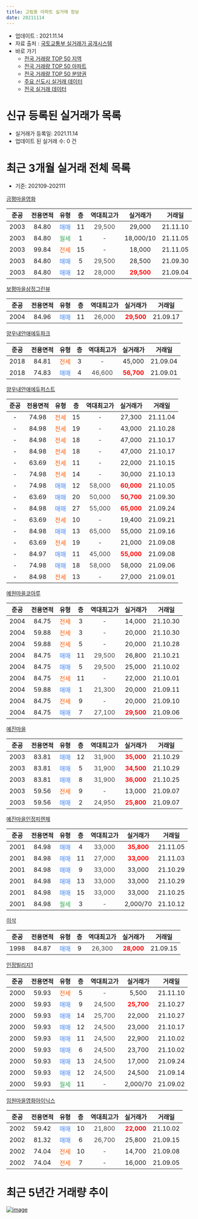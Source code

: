 ```yaml
---
title: 고림동 아파트 실거래 정보
date: 20211114
---
```


* 업데이트 : 2021.11.14
* 자료 출처 : [국토교통부 실거래가 공개시스템](http://rt.molit.go.kr)
* 바로 가기
    * [전국 거래량 TOP 50 지역](https://apt-info.github.io/apt-trade-info/tr)
    * [전국 거래량 TOP 50 아파트](https://apt-info.github.io/apt-trade-info/ta)
    * [전국 거래량 TOP 50 분양권](https://apt-info.github.io/apt-trade-info/tb)
    * [주요 신도시 실거래 데이터](https://apt-info.github.io/apt-trade-info/newtown)
    * [전국 실거래 데이터](https://apt-info.github.io/apt-trade-info/all)



<script async src="https://pagead2.googlesyndication.com/pagead/js/adsbygoogle.js"></script>
<!-- 기본광고 -->
<ins class="adsbygoogle"
     style="display:block"
     data-ad-client="ca-pub-1142216861245946"
     data-ad-slot="4805727019"
     data-ad-format="auto"
     data-full-width-responsive="true"></ins>
<script>
     (adsbygoogle = window.adsbygoogle || []).push({});
</script>


# 신규 등록된 실거래가 목록

* 실거래가 등록일: 2021.11.14
* 업데이트 된 실거래 수: 0 건




<script async src="https://pagead2.googlesyndication.com/pagead/js/adsbygoogle.js"></script>
<!-- 기본광고 -->
<ins class="adsbygoogle"
     style="display:block"
     data-ad-client="ca-pub-1142216861245946"
     data-ad-slot="4805727019"
     data-ad-format="auto"
     data-full-width-responsive="true"></ins>
<script>
     (adsbygoogle = window.adsbygoogle || []).push({});
</script>


# 최근 3개월 실거래 전체 목록
* 기준: 202109-202111


[금평마을영화](https://search.naver.com/search.naver?query=%EA%B8%88%ED%8F%89%EB%A7%88%EC%9D%84%EC%98%81%ED%99%94)

|준공|전용면적|유형|층|역대최고가|실거래가|거래일|
|:---:|:---:|:---:|:---:|:---:|:---:|:---:|
|2003|84.80|<span style="color:#4285F3">매매</span>|11|<span style="color:#444444">29,500</span>|29,000|21.11.10|
|2003|84.80|<span style="color:#34A853">월세</span>|1|<span style="color:#444444">-</span>|18,000/10|21.11.05|
|2003|99.84|<span style="color:#FF5A00">전세</span>|15|<span style="color:#444444">-</span>|18,000|21.11.05|
|2003|84.80|<span style="color:#4285F3">매매</span>|5|<span style="color:#444444">29,500</span>|28,500|21.09.30|
|2003|84.80|<span style="color:#4285F3">매매</span>|12|<span style="color:#444444">28,000</span>|<b><span style="color:#FF0000">29,500</span></b>|21.09.04|

[보평마을삼정그린뷰](https://search.naver.com/search.naver?query=%EB%B3%B4%ED%8F%89%EB%A7%88%EC%9D%84%EC%82%BC%EC%A0%95%EA%B7%B8%EB%A6%B0%EB%B7%B0)

|준공|전용면적|유형|층|역대최고가|실거래가|거래일|
|:---:|:---:|:---:|:---:|:---:|:---:|:---:|
|2004|84.96|<span style="color:#4285F3">매매</span>|11|<span style="color:#444444">26,000</span>|<b><span style="color:#FF0000">29,500</span></b>|21.09.17|

[양우내안애에듀파크](https://search.naver.com/search.naver?query=%EC%96%91%EC%9A%B0%EB%82%B4%EC%95%88%EC%95%A0%EC%97%90%EB%93%80%ED%8C%8C%ED%81%AC)

|준공|전용면적|유형|층|역대최고가|실거래가|거래일|
|:---:|:---:|:---:|:---:|:---:|:---:|:---:|
|2018|84.81|<span style="color:#FF5A00">전세</span>|3|<span style="color:#444444">-</span>|45,000|21.09.04|
|2018|74.83|<span style="color:#4285F3">매매</span>|4|<span style="color:#444444">46,600</span>|<b><span style="color:#FF0000">56,700</span></b>|21.09.01|

[양우내안애에듀퍼스트](https://search.naver.com/search.naver?query=%EC%96%91%EC%9A%B0%EB%82%B4%EC%95%88%EC%95%A0%EC%97%90%EB%93%80%ED%8D%BC%EC%8A%A4%ED%8A%B8)

|준공|전용면적|유형|층|역대최고가|실거래가|거래일|
|:---:|:---:|:---:|:---:|:---:|:---:|:---:|
|-|74.98|<span style="color:#FF5A00">전세</span>|15|<span style="color:#444444">-</span>|27,300|21.11.04|
|-|84.98|<span style="color:#FF5A00">전세</span>|19|<span style="color:#444444">-</span>|43,000|21.10.28|
|-|84.98|<span style="color:#FF5A00">전세</span>|18|<span style="color:#444444">-</span>|47,000|21.10.17|
|-|84.98|<span style="color:#FF5A00">전세</span>|18|<span style="color:#444444">-</span>|47,000|21.10.17|
|-|63.69|<span style="color:#FF5A00">전세</span>|11|<span style="color:#444444">-</span>|22,000|21.10.15|
|-|74.98|<span style="color:#FF5A00">전세</span>|14|<span style="color:#444444">-</span>|30,000|21.10.13|
|-|74.98|<span style="color:#4285F3">매매</span>|12|<span style="color:#444444">58,000</span>|<b><span style="color:#FF0000">60,000</span></b>|21.10.05|
|-|63.69|<span style="color:#4285F3">매매</span>|20|<span style="color:#444444">50,000</span>|<b><span style="color:#FF0000">50,700</span></b>|21.09.30|
|-|84.98|<span style="color:#4285F3">매매</span>|27|<span style="color:#444444">55,000</span>|<b><span style="color:#FF0000">65,000</span></b>|21.09.24|
|-|63.69|<span style="color:#FF5A00">전세</span>|10|<span style="color:#444444">-</span>|19,400|21.09.21|
|-|84.98|<span style="color:#4285F3">매매</span>|13|<span style="color:#444444">65,000</span>|55,000|21.09.16|
|-|63.69|<span style="color:#FF5A00">전세</span>|19|<span style="color:#444444">-</span>|21,000|21.09.08|
|-|84.97|<span style="color:#4285F3">매매</span>|11|<span style="color:#444444">45,000</span>|<b><span style="color:#FF0000">55,000</span></b>|21.09.08|
|-|74.98|<span style="color:#4285F3">매매</span>|18|<span style="color:#444444">58,000</span>|58,000|21.09.06|
|-|84.98|<span style="color:#FF5A00">전세</span>|13|<span style="color:#444444">-</span>|27,000|21.09.01|

[예원마을코아루](https://search.naver.com/search.naver?query=%EC%98%88%EC%9B%90%EB%A7%88%EC%9D%84%EC%BD%94%EC%95%84%EB%A3%A8)

|준공|전용면적|유형|층|역대최고가|실거래가|거래일|
|:---:|:---:|:---:|:---:|:---:|:---:|:---:|
|2004|84.75|<span style="color:#FF5A00">전세</span>|3|<span style="color:#444444">-</span>|14,000|21.10.30|
|2004|59.88|<span style="color:#FF5A00">전세</span>|3|<span style="color:#444444">-</span>|20,000|21.10.30|
|2004|59.88|<span style="color:#FF5A00">전세</span>|5|<span style="color:#444444">-</span>|20,000|21.10.28|
|2004|84.75|<span style="color:#4285F3">매매</span>|11|<span style="color:#444444">29,500</span>|26,800|21.10.21|
|2004|84.75|<span style="color:#4285F3">매매</span>|5|<span style="color:#444444">29,500</span>|25,000|21.10.02|
|2004|84.75|<span style="color:#FF5A00">전세</span>|11|<span style="color:#444444">-</span>|22,000|21.10.01|
|2004|59.88|<span style="color:#4285F3">매매</span>|1|<span style="color:#444444">21,300</span>|20,000|21.09.11|
|2004|84.75|<span style="color:#FF5A00">전세</span>|9|<span style="color:#444444">-</span>|20,000|21.09.10|
|2004|84.75|<span style="color:#4285F3">매매</span>|7|<span style="color:#444444">27,100</span>|<b><span style="color:#FF0000">29,500</span></b>|21.09.06|

[예진마을](https://search.naver.com/search.naver?query=%EC%98%88%EC%A7%84%EB%A7%88%EC%9D%84)

|준공|전용면적|유형|층|역대최고가|실거래가|거래일|
|:---:|:---:|:---:|:---:|:---:|:---:|:---:|
|2003|83.81|<span style="color:#4285F3">매매</span>|12|<span style="color:#444444">31,900</span>|<b><span style="color:#FF0000">35,000</span></b>|21.10.29|
|2003|83.81|<span style="color:#4285F3">매매</span>|5|<span style="color:#444444">31,900</span>|<b><span style="color:#FF0000">34,500</span></b>|21.10.29|
|2003|83.81|<span style="color:#4285F3">매매</span>|8|<span style="color:#444444">31,900</span>|<b><span style="color:#FF0000">36,000</span></b>|21.10.25|
|2003|59.56|<span style="color:#FF5A00">전세</span>|9|<span style="color:#444444">-</span>|13,000|21.09.07|
|2003|59.56|<span style="color:#4285F3">매매</span>|2|<span style="color:#444444">24,950</span>|<b><span style="color:#FF0000">25,800</span></b>|21.09.07|

[예진마을인정피렌체](https://search.naver.com/search.naver?query=%EC%98%88%EC%A7%84%EB%A7%88%EC%9D%84%EC%9D%B8%EC%A0%95%ED%94%BC%EB%A0%8C%EC%B2%B4)

|준공|전용면적|유형|층|역대최고가|실거래가|거래일|
|:---:|:---:|:---:|:---:|:---:|:---:|:---:|
|2001|84.98|<span style="color:#4285F3">매매</span>|4|<span style="color:#444444">33,000</span>|<b><span style="color:#FF0000">35,800</span></b>|21.11.05|
|2001|84.98|<span style="color:#4285F3">매매</span>|11|<span style="color:#444444">27,000</span>|<b><span style="color:#FF0000">33,000</span></b>|21.11.03|
|2001|84.98|<span style="color:#4285F3">매매</span>|9|<span style="color:#444444">33,000</span>|33,000|21.10.29|
|2001|84.98|<span style="color:#4285F3">매매</span>|13|<span style="color:#444444">33,000</span>|33,000|21.10.29|
|2001|84.98|<span style="color:#4285F3">매매</span>|15|<span style="color:#444444">33,000</span>|33,000|21.10.25|
|2001|84.98|<span style="color:#34A853">월세</span>|3|<span style="color:#444444">-</span>|2,000/70|21.10.12|


<script async src="https://pagead2.googlesyndication.com/pagead/js/adsbygoogle.js"></script>
<!-- 기본광고 -->
<ins class="adsbygoogle"
     style="display:block"
     data-ad-client="ca-pub-1142216861245946"
     data-ad-slot="4805727019"
     data-ad-format="auto"
     data-full-width-responsive="true"></ins>
<script>
     (adsbygoogle = window.adsbygoogle || []).push({});
</script>


[이삭](https://search.naver.com/search.naver?query=%EC%9D%B4%EC%82%AD)

|준공|전용면적|유형|층|역대최고가|실거래가|거래일|
|:---:|:---:|:---:|:---:|:---:|:---:|:---:|
|1998|84.87|<span style="color:#4285F3">매매</span>|9|<span style="color:#444444">26,300</span>|<b><span style="color:#FF0000">28,000</span></b>|21.09.15|

[인정빌리지1](https://search.naver.com/search.naver?query=%EC%9D%B8%EC%A0%95%EB%B9%8C%EB%A6%AC%EC%A7%801)

|준공|전용면적|유형|층|역대최고가|실거래가|거래일|
|:---:|:---:|:---:|:---:|:---:|:---:|:---:|
|2000|59.93|<span style="color:#FF5A00">전세</span>|5|<span style="color:#444444">-</span>|5,500|21.11.10|
|2000|59.93|<span style="color:#4285F3">매매</span>|9|<span style="color:#444444">24,500</span>|<b><span style="color:#FF0000">25,700</span></b>|21.10.27|
|2000|59.93|<span style="color:#4285F3">매매</span>|14|<span style="color:#444444">25,700</span>|22,000|21.10.27|
|2000|59.93|<span style="color:#4285F3">매매</span>|12|<span style="color:#444444">24,500</span>|23,000|21.10.17|
|2000|59.93|<span style="color:#4285F3">매매</span>|11|<span style="color:#444444">24,500</span>|22,900|21.10.02|
|2000|59.93|<span style="color:#4285F3">매매</span>|6|<span style="color:#444444">24,500</span>|23,700|21.10.02|
|2000|59.93|<span style="color:#4285F3">매매</span>|13|<span style="color:#444444">24,500</span>|17,000|21.09.24|
|2000|59.93|<span style="color:#4285F3">매매</span>|12|<span style="color:#444444">24,500</span>|24,500|21.09.14|
|2000|59.93|<span style="color:#34A853">월세</span>|11|<span style="color:#444444">-</span>|2,000/70|21.09.02|

[임원마을영화아이닉스](https://search.naver.com/search.naver?query=%EC%9E%84%EC%9B%90%EB%A7%88%EC%9D%84%EC%98%81%ED%99%94%EC%95%84%EC%9D%B4%EB%8B%89%EC%8A%A4)

|준공|전용면적|유형|층|역대최고가|실거래가|거래일|
|:---:|:---:|:---:|:---:|:---:|:---:|:---:|
|2002|59.42|<span style="color:#4285F3">매매</span>|10|<span style="color:#444444">21,800</span>|<b><span style="color:#FF0000">22,000</span></b>|21.10.02|
|2002|81.32|<span style="color:#4285F3">매매</span>|6|<span style="color:#444444">26,700</span>|25,800|21.09.15|
|2002|74.04|<span style="color:#FF5A00">전세</span>|10|<span style="color:#444444">-</span>|14,700|21.09.08|
|2002|74.04|<span style="color:#FF5A00">전세</span>|7|<span style="color:#444444">-</span>|16,000|21.09.05|



<script async src="https://pagead2.googlesyndication.com/pagead/js/adsbygoogle.js"></script>
<!-- 기본광고 -->
<ins class="adsbygoogle"
     style="display:block"
     data-ad-client="ca-pub-1142216861245946"
     data-ad-slot="4805727019"
     data-ad-format="auto"
     data-full-width-responsive="true"></ins>
<script>
     (adsbygoogle = window.adsbygoogle || []).push({});
</script>


# 최근 5년간 거래량 추이


<div style="width:100%;">
    <canvas id="deal_progress" height="200"></canvas>
</div>

<script>
new Chart(document.getElementById("deal_progress"), {
    type: 'line',
    data: {
        labels: ['16.01','16.02','16.03','16.04','16.05','16.06','16.07','16.08','16.09','16.10','16.11','16.12','17.01','17.02','17.03','17.04','17.05','17.06','17.07','17.08','17.09','17.10','17.11','17.12','18.01','18.02','18.03','18.04','18.05','18.06','18.07','18.08','18.09','18.10','18.11','18.12','19.01','19.02','19.03','19.04','19.05','19.06','19.07','19.08','19.09','19.10','19.11','19.12','20.01','20.02','20.03','20.04','20.05','20.06','20.07','20.08','20.09','20.10','20.11','20.12','21.01','21.02','21.03','21.04','21.05','21.06','21.07','21.08','21.09','21.10','21.11'],
        datasets: [{
            label: '매매/분양권',
            data: [18,15,29,35,22,30,32,22,10,27,21,19,9,15,21,21,14,24,24,27,25,21,24,15,24,39,44,43,36,32,29,32,33,60,25,30,21,38,47,34,30,34,46,32,36,28,16,25,22,31,34,15,39,44,43,50,44,38,41,63,52,73,71,35,36,24,33,30,16,15,3],
            borderColor: "rgba(66, 133, 243, 1)",
            backgroundColor: "rgba(66, 133, 243, 0.05)",
            borderWidth: 1,
            pointRadius: 0,
            fill: false,
            lineTension: 0
        },{
            label: '전/월세',
            data: [18,19,11,13,10,8,8,9,10,12,14,9,4,13,13,8,6,9,7,7,4,11,11,8,10,9,26,25,24,22,24,27,21,12,6,12,12,13,33,12,27,31,27,37,20,21,10,15,14,14,15,12,21,13,26,12,25,14,9,12,9,19,29,21,27,20,24,17,9,10,4],
            borderColor: "rgba(255, 90, 0, 1)",
            backgroundColor: "rgba(255, 90, 0, 0.05)",
            borderWidth: 1,
            pointRadius: 0,
            fill: false,
            lineTension: 0
        },{
            label: '합계',
            data: [36,34,40,48,32,38,40,31,20,39,35,28,13,28,34,29,20,33,31,34,29,32,35,23,34,48,70,68,60,54,53,59,54,72,31,42,33,51,80,46,57,65,73,69,56,49,26,40,36,45,49,27,60,57,69,62,69,52,50,75,61,92,100,56,63,44,57,47,25,25,7],
            borderColor: "rgba(0, 0, 0, 1)",
            backgroundColor: "rgba(0, 0, 0, 0.03)",
            borderWidth: 0.1,
            pointRadius: 0,
            fill: true,
            lineTension: 0
        }
        ]
    },
    options: {
        responsive: true,
        title: {
            display: false
        },
        tooltips: {
            mode: 'index',
            intersect: false
        },
        hover: {
            mode: 'nearest',
            intersect: true
        },
        scales: {
            xAxes: [{
                display: true,
                scaleLabel: {
                    display: true,
                    labelString: '년/월'
                }
            }],
            yAxes: [{
                display: true,
                ticks: {
                    suggestedMin: 0,
                },
                scaleLabel: {
                    display: true,
                    labelString: '실거래 수'
                }
            }]
        }
    }
});

</script>


[![image](https://apt-info.github.io/images/2020-01-03-apt-trade-info/1024x500.png)](https://play.google.com/store/apps/details?id=com.aptinfo.apttradeinfo)

